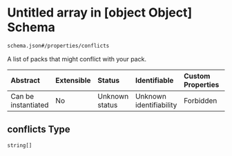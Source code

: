 # Untitled array in \[object Object] Schema

```txt
schema.json#/properties/conflicts
```

A list of packs that might conflict with your pack.

| Abstract            | Extensible | Status         | Identifiable            | Custom Properties | Additional Properties | Access Restrictions | Defined In                                                 |
| :------------------ | :--------- | :------------- | :---------------------- | :---------------- | :-------------------- | :------------------ | :--------------------------------------------------------- |
| Can be instantiated | No         | Unknown status | Unknown identifiability | Forbidden         | Allowed               | none                | [schema.json\*](../out/schema.json "open original schema") |

## conflicts Type

`string[]`

